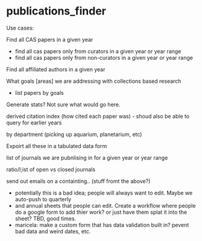 # publications_finder

Use cases:

Find all CAS papers in a given year
  * find all cas papers only from curators in a given year or year range
  * find all cas papers only from non-curators in a given year or year range

Find all affiliated authors in a given year
 
What goals [areas] we are addressing with collections based research
 * list papers by goals

Generate stats? Not sure what would go here.

derived citation index (how cited each paper was) - shoud also be able to query for earlier years

by department (picking up aquarium, planetarium, etc)

Expoirt all these in a tabulated data form

list of journals we are pubnlising in for a given year or year range

ratio/l;ist of open vs closed journals

send out emails on a <interval to be determined> containting.. (stuff fromt the above?)
 - potentially this is a bad idea; people will always want to edit. Maybe we auto-push to quarterly
 - and annual sheets that people can edit. Create a workflow where people do a google form to add thier 
   work? or just have them splat it into the sheet? TBD, good times.
 - maricela: make a custom form that has data validation built in? pevent bad data and weird dates, etc. 




